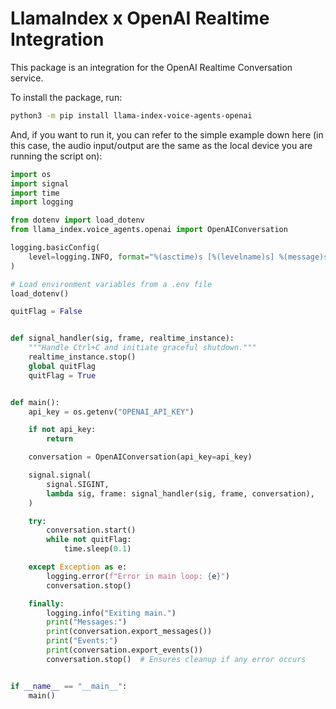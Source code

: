 # LlamaIndex x OpenAI Realtime Integration

This package is an integration for the OpenAI Realtime Conversation service.

To install the package, run:

```bash
python3 -m pip install llama-index-voice-agents-openai
```

And, if you want to run it, you can refer to the simple example down here (in this case, the audio input/output are the same as the local device you are running the script on):

```python
import os
import signal
import time
import logging

from dotenv import load_dotenv
from llama_index.voice_agents.openai import OpenAIConversation

logging.basicConfig(
    level=logging.INFO, format="%(asctime)s [%(levelname)s] %(message)s"
)

# Load environment variables from a .env file
load_dotenv()

quitFlag = False


def signal_handler(sig, frame, realtime_instance):
    """Handle Ctrl+C and initiate graceful shutdown."""
    realtime_instance.stop()
    global quitFlag
    quitFlag = True


def main():
    api_key = os.getenv("OPENAI_API_KEY")

    if not api_key:
        return

    conversation = OpenAIConversation(api_key=api_key)

    signal.signal(
        signal.SIGINT,
        lambda sig, frame: signal_handler(sig, frame, conversation),
    )

    try:
        conversation.start()
        while not quitFlag:
            time.sleep(0.1)

    except Exception as e:
        logging.error(f"Error in main loop: {e}")
        conversation.stop()

    finally:
        logging.info("Exiting main.")
        print("Messages:")
        print(conversation.export_messages())
        print("Events:")
        print(conversation.export_events())
        conversation.stop()  # Ensures cleanup if any error occurs


if __name__ == "__main__":
    main()
```
